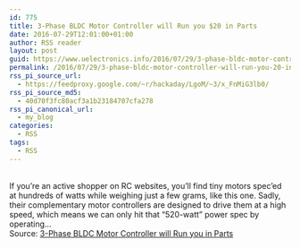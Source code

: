 ```yaml
---
id: 775
title: 3-Phase BLDC Motor Controller will Run you $20 in Parts
date: 2016-07-29T12:01:00+01:00
author: RSS reader
layout: post
guid: https://www.uelectronics.info/2016/07/29/3-phase-bldc-motor-controller-will-run-you-20-in-parts/
permalink: /2016/07/29/3-phase-bldc-motor-controller-will-run-you-20-in-parts/
rss_pi_source_url:
  - https://feedproxy.google.com/~r/hackaday/LgoM/~3/x_FnMiG3lb0/
rss_pi_source_md5:
  - 40d70f3fc80acf3a1b23184707cfa278
rss_pi_canonical_url:
  - my_blog
categories:
  - RSS
tags:
  - RSS
---
```

&#013;  
If you’re an active shopper on RC websites, you’ll find tiny motors spec’ed at hundreds of watts while weighing just a few grams, like this one. Sadly, their complementary motor controllers are designed to drive them at a high speed, which means we can only hit that “520-watt” power spec by operating…&#013;  
Source: <a href="https://feedproxy.google.com/~r/hackaday/LgoM/~3/x_FnMiG3lb0/" target="_blank">3-Phase BLDC Motor Controller will Run you in Parts</a>